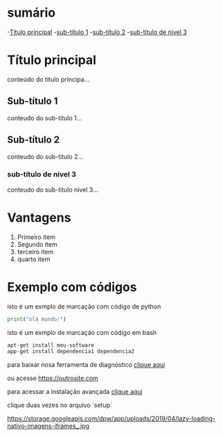 # sumário
-[Título principal](#título-principal)
-[sub-título 1](#subtítulo1)
-[sub-título 2](#subtítulo2)
-[sub-título de nivel 3](#subtítulon3)

# Título principal
conteúdo do titulo principa...


## Sub-título 1
conteudo do sub-titulo 1...


## Sub-título 2
conteudo do sub-titulo 2...


### sub-título de nivel 3
conteudo do sub-titulo nivel 3...

# Vantagens

1. Primeiro item
2. Segundo item
3. terceiro item
4. quarto item

# Exemplo  com códigos

isto é um exmplo de marcação com código de python
```python
print("olá mundo!")
```

isto é um exmplo de marcação com código em bash
```bash
apt-get install meu-software
app-get install dependencia1 dependencia2
```
para baixar  nosa ferramenta de diagnóstico [clique aqui](https://site.com)

ou acesse https://outrosite.com


para acessar a instalação avançada [clique aqui](Instalação.md)

clique duas vezes no arquivo `setup´

https://storage.googleapis.com/dpw/app/uploads/2019/04/lazy-loading-nativo-imagens-iframes_.jpg
